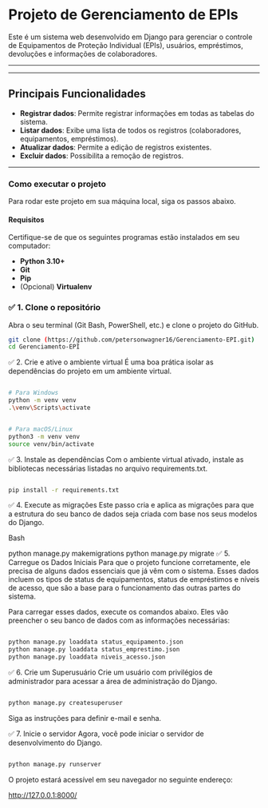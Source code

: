 

# Projeto de Gerenciamento de EPIs

Este é um sistema web desenvolvido em Django para gerenciar o controle de Equipamentos de Proteção Individual (EPIs), usuários, empréstimos, devoluções e informações de colaboradores.

---


---

##  Principais Funcionalidades

* **Registrar dados**: Permite registrar informações em todas as tabelas do sistema.
* **Listar dados**: Exibe uma lista de todos os registros (colaboradores, equipamentos, empréstimos).
* **Atualizar dados**: Permite a edição de registros existentes.
* **Excluir dados**: Possibilita a remoção de registros.


---

###  Como executar o projeto

Para rodar este projeto em sua máquina local, siga os passos abaixo.

####  Requisitos

Certifique-se de que os seguintes programas estão instalados em seu computador:

* **Python 3.10+**
* **Git**
* **Pip**
* (Opcional) **Virtualenv**

### ✅ 1. Clone o repositório

Abra o seu terminal (Git Bash, PowerShell, etc.) e clone o projeto do GitHub.   



```bash
git clone (https://github.com/petersonwagner16/Gerenciamento-EPI.git)
cd Gerenciamento-EPI
```

✅ 2. Crie e ative o ambiente virtual
É uma boa prática isolar as dependências do projeto em um ambiente virtual.

```Bash

# Para Windows
python -m venv venv
.\venv\Scripts\activate


# Para macOS/Linux
python3 -m venv venv
source venv/bin/activate
```
✅ 3. Instale as dependências
Com o ambiente virtual ativado, instale as bibliotecas necessárias listadas no arquivo requirements.txt.

```Bash

pip install -r requirements.txt
```
✅ 4. Execute as migrações
Este passo cria e aplica as migrações para que a estrutura do seu banco de dados seja criada com base nos seus modelos do Django.

Bash

python manage.py makemigrations
python manage.py migrate
✅ 5. Carregue os Dados Iniciais
Para que o projeto funcione corretamente, ele precisa de alguns dados essenciais que já vêm com o sistema. Esses dados incluem os tipos de status de equipamentos, status de empréstimos e níveis de acesso, que são a base para o funcionamento das outras partes do sistema.

Para carregar esses dados, execute os comandos abaixo. Eles vão preencher o seu banco de dados com as informações necessárias:

```Bash

python manage.py loaddata status_equipamento.json
python manage.py loaddata status_emprestimo.json
python manage.py loaddata niveis_acesso.json
```
✅ 6. Crie um Superusuário
Crie um usuário com privilégios de administrador para acessar a área de administração do Django.

```Bash

python manage.py createsuperuser
```
Siga as instruções para definir e-mail e senha.

✅ 7. Inicie o servidor
Agora, você pode iniciar o servidor de desenvolvimento do Django.

```Bash

python manage.py runserver
```
O projeto estará acessível em seu navegador no seguinte endereço:

http://127.0.0.1:8000/
